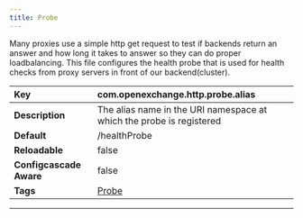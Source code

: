 ```yaml
---
title: Probe
---
```


Many proxies use a simple http get request to test if backends return an answer and how long it takes to answer so they can do proper
loadbalancing. This file configures the health probe that is used for health checks from proxy servers in front of our backend(cluster).


| __Key__ | com.openexchange.http.probe.alias |
|:----------------|:--------|
| __Description__ | The alias name in the URI namespace at which the probe is registered<br> |
| __Default__ | /healthProbe |
| __Reloadable__ | false |
| __Configcascade Aware__ | false |
| __Tags__ | <a href="https://documentation.open-xchange.com/latest/middleware/configuration/tags/Probe.html">Probe</a> |

---
